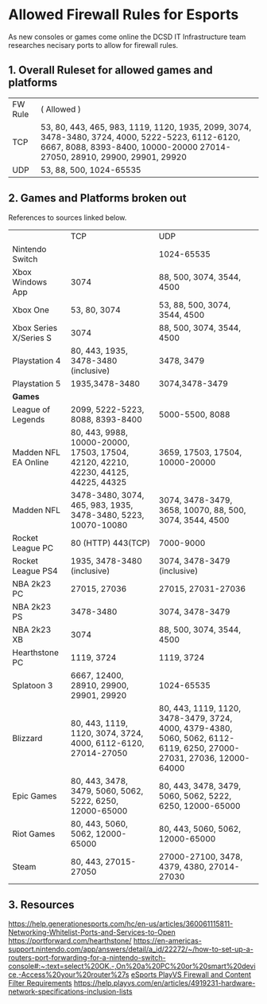 <!-----



Conversion time: 0.472 seconds.


Using this Markdown file:

1. Paste this output into your source file.
2. See the notes and action items below regarding this conversion run.
3. Check the rendered output (headings, lists, code blocks, tables) for proper
   formatting and use a linkchecker before you publish this page.

Conversion notes:

* Docs to Markdown version 1.0β44
* Thu Apr 17 2025 05:43:43 GMT-0700 (PDT)
* Source doc: Untitled document
* Tables are currently converted to HTML tables.
----->

# __Allowed Firewall Rules for Esports__
As new consoles or games come online the DCSD IT Infrastructure team researches necisary ports to allow for firewall rules. 

## __1. Overall Ruleset for allowed games and platforms__ 

<table>
  <tr>
   <td>FW Rule
   </td>
   <td> ( Allowed )
   </td>
  </tr>
  <tr>
   <td>TCP
   </td>
   <td>53, 80, 443, 465, 983, 1119, 1120, 1935, 2099, 3074, 3478-3480, 3724, 4000, 5222-5223, 6112-6120, 6667, 8088, 8393-8400, 10000-20000 27014-27050, 28910, 29900, 29901, 29920
   </td>
  </tr>
  <tr>
   <td>UDP
   </td>
   <td>53, 88, 500, 1024-65535
   </td>
  </tr>
</table>

## __2. Games and Platforms broken out__
References to sources linked below.

<table>
  <tr>
   <td>
   </td>
   <td>TCP
   </td>
   <td>UDP
   </td>
  </tr>
  <tr>
   <td>Nintendo Switch
   </td>
   <td>
   </td>
   <td>1024-65535
   </td>
  </tr>
  <tr>
   <td>Xbox Windows App
   </td>
   <td>3074
   </td>
   <td>88, 500, 3074, 3544, 4500
   </td>
  </tr>
  <tr>
   <td>Xbox One
   </td>
   <td>53, 80, 3074
   </td>
   <td>53, 88, 500, 3074, 3544, 4500
   </td>
  </tr>
  <tr>
   <td>Xbox Series X/Series S
   </td>
   <td>3074
   </td>
   <td>88, 500, 3074, 3544, 4500
   </td>
  </tr>
  <tr>
   <td>Playstation 4
   </td>
   <td>80, 443, 1935, 3478-3480 (inclusive)
   </td>
   <td>3478, 3479
   </td>
  </tr>
  <tr>
   <td>Playstation 5
   </td>
   <td>1935,3478-3480
   </td>
   <td>3074,3478-3479
   </td>
  </tr>
  <tr>
   <td> <strong>Games</strong>
   </td>
   <td>
   </td>
   <td>
   </td>
  </tr>
  <tr>
   <td>League of Legends
   </td>
   <td>2099, 5222-5223, 8088, 8393-8400
   </td>
   <td>5000-5500, 8088
   </td>
  </tr>
  <tr>
   <td>Madden NFL EA Online
   </td>
   <td>80, 443, 9988, 10000-20000, 17503, 17504, 42120, 42210, 42230, 44125, 44225, 44325
   </td>
   <td>3659, 17503, 17504, 10000-20000
   </td>
  </tr>
  <tr>
   <td>Madden NFL
   </td>
   <td>3478-3480, 3074, 465, 983, 1935, 3478-3480, 5223, 10070-10080
   </td>
   <td>3074, 3478-3479, 3658, 10070, 88, 500, 3074, 3544, 4500
   </td>
  </tr>
  <tr>
   <td>Rocket League PC
   </td>
   <td>80 (HTTP) 443(TCP)
   </td>
   <td>7000-9000
   </td>
  </tr>
  <tr>
   <td>Rocket League PS4
   </td>
   <td>1935, 3478-3480 (inclusive)
   </td>
   <td>3074, 3478-3479 (inclusive)
   </td>
  </tr>
  <tr>
   <td>NBA 2k23 PC
   </td>
   <td>27015, 27036
   </td>
   <td>27015, 27031-27036
   </td>
  </tr>
  <tr>
   <td>NBA 2k23 PS
   </td>
   <td>3478-3480
   </td>
   <td>3074, 3478-3479
   </td>
  </tr>
  <tr>
   <td>NBA 2k23 XB
   </td>
   <td>3074
   </td>
   <td>88, 500, 3074, 3544, 4500
   </td>
  </tr>
  <tr>
   <td>Hearthstone PC
   </td>
   <td>1119, 3724
   </td>
   <td>1119, 3724
   </td>
  </tr>
  <tr>
  <tr>
   <td>Splatoon 3
   </td>
   <td>6667, 12400, 28910, 29900, 29901, 29920
   </td>
   <td> 1024-65535
   </td>
  </tr>
  <tr>
   <td>Blizzard
   </td>
   <td>80, 443, 1119, 1120, 3074, 3724, 4000, 6112-6120, 27014-27050
   </td>
   <td>80, 443, 1119, 1120, 3478-3479, 3724, 4000, 4379-4380, 5060, 5062, 6112-6119, 6250, 27000-27031, 27036, 12000-64000
   </td>
  </tr>
  <tr>
   <td>Epic Games
   </td>
   <td>80, 443, 3478, 3479, 5060, 5062, 5222, 6250, 12000-65000
   </td>
   <td>80, 443, 3478, 3479, 5060, 5062, 5222, 6250, 12000-65000
   </td>
  </tr>
  <tr>
   <td>Riot Games
   </td>
   <td>80, 443, 5060, 5062, 12000-65000
   </td>
   <td>80, 443, 5060, 5062, 12000-65000
   </td>
  </tr>
  <tr>
   <td>Steam
   </td>
   <td>80, 443, 27015-27050
   </td>
   <td>27000-27100, 3478, 4379, 4380, 27014-27030
   </td>
  </tr>
</table>

## __3. Resources__ 
<a href="https://help.generationesports.com/hc/en-us/articles/360061115811-Networking-Whitelist-Ports-and-Services-to-Open">https://help.generationesports.com/hc/en-us/articles/360061115811-Networking-Whitelist-Ports-and-Services-to-Open</a>
<a href="https://portforward.com/hearthstone/">https://portforward.com/hearthstone/</a>
<a href="https://en-americas-support.nintendo.com/app/answers/detail/a_id/22272/~/how-to-set-up-a-routers-port-forwarding-for-a-nintendo-switch-console#:~:text=select%20OK.-,On%20a%20PC%20or%20smart%20device,-Access%20your%20router%27s">https://en-americas-support.nintendo.com/app/answers/detail/a_id/22272/~/how-to-set-up-a-routers-port-forwarding-for-a-nintendo-switch-console#:~:text=select%20OK.-,On%20a%20PC%20or%20smart%20device,-Access%20your%20router%27s</a>
<a href="https://docs.google.com/document/d/1FZ0gGquDX3x-sFcRmYuX-opfSVk0qRwB52nuq9fAE20/edit">eSports PlayVS Firewall and Content Filter Requirements</a>
<a href="https://help.playvs.com/en/articles/4919231-hardware-network-specifications-inclusion-lists">https://help.playvs.com/en/articles/4919231-hardware-network-specifications-inclusion-lists</a>

